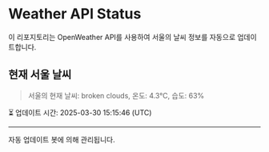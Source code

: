 
# Weather API Status

이 리포지토리는 OpenWeather API를 사용하여 서울의 날씨 정보를 자동으로 업데이트합니다.

## 현재 서울 날씨
> 서울의 현재 날씨: broken clouds, 온도: 4.3°C, 습도: 63%

⏳ 업데이트 시간: 2025-03-30 15:15:46 (UTC)

---
자동 업데이트 봇에 의해 관리됩니다.
